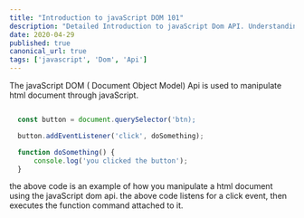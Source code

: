 ```yaml
---
title: "Introduction to javaScript DOM 101"
description: "Detailed Introduction to javaScript Dom API. Understanding javaScript Dom and how manipulate Html with the Dom."
date: 2020-04-29
published: true
canonical_url: true
tags: ['javascript', 'Dom', 'Api']
---
```


The javaScript DOM ( Document Object Model) Api is used to manipulate html document through javaScript.

```javaScript

  const button = document.querySelector('btn);

  button.addEventListener('click', doSomething);

  function doSomething() {
      console.log('you clicked the button');
  }
```
the above code is an example of how you manipulate a html document using the javaScript dom api. the above code listens for a click event, then executes the function command attached to it.